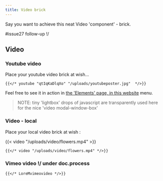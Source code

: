 ```yaml
---
title: Video brick
---
```



Say you want to achieve this neat Video 'component' - brick.


#issue27 follow-up \!/


## Video
### Youtube video

Place your youtube video brick at wish...


<!-- {{< youtube "qtIqKaDlqXo" "/uploads/youtubeposter.jpg" >}} -->



```
{{</* youtube "qtIqKaDlqXo" "/uploads/youtubeposter.jpg"  */>}}
```

<!--{{</* youtube "qtIqKaDlqXo" "/uploads/youtubeposter.jpg"  */>}}
-->

Feel free to see it in action in [the 'Elements' page, in this website](/elements/#video) menu.

> NOTE: tiny 'lightbox' drops of javascript are transparently used here for the nice 'video modal-window-box'

### Video - local 

Place your local video brick at wish :

{{< video "/uploads/video/flowers.mp4" >}}



```
{{</* video "/uploads/video/flowers.mp4" */>}}
```

<!--{{< video "/uploads/video/flowers.mp4" >}}-->


### Vimeo video  \!/ under doc.process 


```
{{</* LoreMvimeovideo */>}}
```

<!--{{< contactbuttons >}}-->
